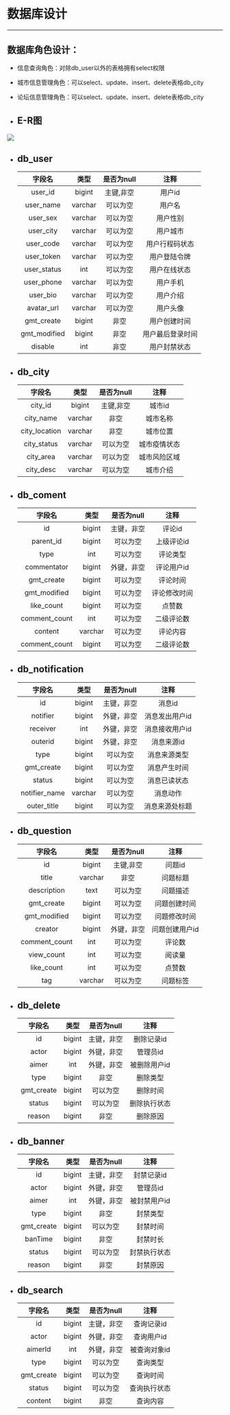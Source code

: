 

# 数据库设计

---
## 数据库角色设计：
- 信息查询角色：对除db_user以外的表格拥有select权限
- 城市信息管理角色：可以select、update、insert、delete表格db_city
- 论坛信息管理角色：可以select、update、insert、delete表格db_city

- ## E-R图

![](https://community-1304870863.cos.ap-nanjing.myqcloud.com/%E6%97%A5%E7%94%A8/24b4192deb20f5d5dc82cb446b603fb.png)

- ## db_user

  |    字段名    |  类型   | 是否为null |       注释       |
  | :----------: | :-----: | :--------: | :--------------: |
  |   user_id    | bigint  | 主键,非空  |      用户id      |
  |  user_name   | varchar |  可以为空  |      用户名      |
  |   user_sex   | varchar |  可以为空  |     用户性别     |
  |  user_city   | varchar |  可以为空  |     用户城市     |
  |  user_code   | varchar |  可以为空  |  用户行程码状态  |
  |  user_token  | varchar |  可以为空  |   用户登陆令牌   |
  | user_status  |   int   |  可以为空  |   用户在线状态   |
  |  user_phone  | varchar |  可以为空  |     用户手机     |
  |   user_bio   | varchar |  可以为空  |     用户介绍     |
  |  avatar_url  | varchar |  可以为空  |     用户头像     |
  |  gmt_create  | bigint  |    非空    |   用户创建时间   |
  | gmt_modified | bigint  |    非空    | 用户最后登录时间 |
  |   disable    |   int   |    非空    |   用户封禁状态   |

- ## db_city

  |    字段名     |  类型   | 是否为null |     注释     |
  | :-----------: | :-----: | :--------: | :----------: |
  |    city_id    | bigint  | 主键,非空  |    城市id    |
  |   city_name   | varchar |    非空    |   城市名称   |
  | city_location | varchar |    非空    |   城市位置   |
  |  city_status  | varchar |  可以为空  | 城市疫情状态 |
  |   city_area   | varchar |  可以为空  | 城市风险区域 |
  |   city_desc   | varchar |  可以为空  |   城市介绍   |


- ## db_coment

  |    字段名     |  类型   | 是否为null |     注释     |
  | :-----------: | :-----: | :--------: | :----------: |
  |      id       | bigint  | 主键，非空 |    评论id    |
  |   parent_id   | bigint  |  可以为空  |  上级评论id  |
  |     type      |   int   |  可以为空  |   评论类型   |
  |  commentator  | bigint  | 外键，非空 |  评论用户id  |
  |  gmt_create   | bigint  |  可以为空  |   评论时间   |
  | gmt_modified  | bigint  |  可以为空  | 评论修改时间 |
  |  like_count   | bigint  |  可以为空  |    点赞数    |
  | comment_count |   int   |  可以为空  |  二级评论数  |
  |    content    | varchar |  可以为空  |   评论内容   |
  | comment_count | bigint  |  可以为空  |  二级评论数  |

- ## db_notification

  |    字段名     |  类型   | 是否为null |      注释      |
  | :-----------: | :-----: | :--------: | :------------: |
  |      id       | bigint  | 主键，非空 |     消息id     |
  |   notifier    | bigint  | 外键，非空 | 消息发出用户id |
  |   receiver    |   int   | 外键，非空 | 消息接收用户id |
  |    outerid    | bigint  | 外键，非空 |   消息来源id   |
  |     type      | bigint  |  可以为空  |  消息来源类型  |
  |  gmt_create   | bigint  |  可以为空  |  消息产生时间  |
  |    status     | bigint  |  可以为空  |  消息已读状态  |
  | notifier_name | varchar |  可以为空  |    消息动作    |
  |  outer_title  | bigint  |  可以为空  | 消息来源处标题 |

- ## db_question

  |    字段名     |  类型   | 是否为null |      注释      |
  | :-----------: | :-----: | :--------: | :------------: |
  |      id       | bigint  | 主键,非空  |     问题id     |
  |     title     | varchar |    非空    |    问题标题    |
  |  description  |  text   |  可以为空  |    问题描述    |
  |  gmt_create   | bigint  |  可以为空  |  问题创建时间  |
  | gmt_modified  | bigint  |  可以为空  |  问题修改时间  |
  |    creator    | bigint  | 外键，非空 | 问题创建用户id |
  | comment_count |   int   |  可以为空  |     评论数     |
  |  view_count   |   int   |  可以为空  |     阅读量     |
  |  like_count   |   int   |  可以为空  |     点赞数     |
  |      tag      | varchar |  可以为空  |    问题标签    |

- ## db_delete

  |   字段名   |  类型  | 是否为null |     注释     |
  | :--------: | :----: | :--------: | :----------: |
  |     id     | bigint | 主键，非空 |  删除记录id  |
  |   actor    | bigint | 外键，非空 |   管理员id   |
  |   aimer    |  int   | 外键，非空 | 被删除用户id |
  |    type    | bigint |    非空    |   删除类型   |
  | gmt_create | bigint |  可以为空  |   删除时间   |
  |   status   | bigint |  可以为空  | 删除执行状态 |
  |   reason   | bigint |    非空    |   删除原因   |

- ## db_banner

  |   字段名   |  类型  | 是否为null |     注释     |
  | :--------: | :----: | :--------: | :----------: |
  |     id     | bigint | 主键，非空 |  封禁记录id  |
  |   actor    | bigint | 外键，非空 |   管理员id   |
  |   aimer    |  int   | 外键，非空 | 被封禁用户id |
  |    type    | bigint |    非空    |   封禁类型   |
  | gmt_create | bigint |  可以为空  |   封禁时间   |
  |  banTime   | bigint |    非空    |   封禁时长   |
  |   status   | bigint |  可以为空  | 封禁执行状态 |
  |   reason   | bigint |    非空    |   封禁原因   |

- ## db_search

  |   字段名   |  类型  | 是否为null |     注释     |
  | :--------: | :----: | :--------: | :----------: |
  |     id     | bigint | 主键，非空 |  查询记录id  |
  |   actor    | bigint | 外键，非空 |  查询用户id  |
  |  aimerId   |  int   | 外键，非空 | 被查询对象id |
  |    type    | bigint |  可以为空  |   查询类型   |
  | gmt_create | bigint |  可以为空  |   查询时间   |
  |   status   | bigint |  可以为空  | 查询执行状态 |
  |  content   | bigint |    非空    |   查询内容   |

## 
